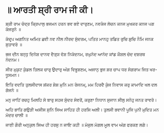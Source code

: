 # ॥ ਆਰਤੀ ਸ਼੍ਰੀ ਰਾਮ ਜੀ ਕੀ।

ਸ਼੍ਰੀ ਰਾਮ ਚੰਦ੍ਰ ਕ੍ਰਿਪਾਲੁ ਭਜਮਨ ਹਰਨ ਭਵ ਭਏ ਦਾਰੁਣਮ,
ਨਵਕੰਜ ਲੋਚਨ ਕਨਜ ਮੁਖਕਰ ਕਨਜ ਪਗ ਕੰਜਰੁਨੰ ॥

ਕੰਦਰ੍ਪ ਅਗਨਿਤ ਅਮਿਤ ਛਵੀ ਨਵ ਨੀਲ ਨੀਰਦ ਸੁੰਦਰਮ,
ਪਤਿਤ ਮਾਨਹੁ ਤਡਿਤ ਰੁਚਿ ਸ਼ੁਚਿ ਨੌਮਿ ਜਨਕ ਸੁਤਾਵਰੰ ॥

ਭਜ ਦੀਨ ਬਨ੍ਧੁ ਦਿਨੇਸ਼ ਦਾਨਵ ਦੈਤ੍ਯ ਵੰਸ਼ ਨਿਕੰਦਨਮ,
ਰਘੁਨੰਦ ਆਨੰਦ ਕਾਂਡ ਕੌਸ਼ਲ ਚੰਦ ਦਸ਼ਰਥ ਨੰਦਨਮ।

ਸੀਰ ਮੁਕੁਟ ਕੁੰਡਲ ਤਿਲਕ ਚਾਰੁ ਉਦਾਰੁ ਅੰਗ ਵਿਭੂਸ਼ਣਮ,
ਅਜਾਨੁ ਭੁਜ ਸ਼ਰ ਚਾਪ ਧਰ ਸੰਗਰਾਮ ਜਿਤ ਖਰ-ਧੂਸਮਨ।

ਇਤਿ ਵਦਤਿ ਤੁਲਸੀਦਾਸ ਸ਼ਂਕਰ ਸ਼ੇਸ਼ ਮੁਨਿ ਮਨ ਰੰਜਨਮ੍,
ਮਮ ਹਿਰਦੈ ਕੁੰਜ ਨਿਵਾਸ ਕਰੁ ਕਾਮਾਦਿ ਖਲ ਦਲ ਗੰਜਨੰ ॥

ਮਨੁ ਜਾਹਿਂ ਰਚਹੁ ਮਿਲਹਿ ਸੋ ਬਾਰੁ ਸਹਜ ਸੁੰਦਰ ਸੰਵਰੋਂ,
ਕਰੁਣਾ ਨਿਧਾਨ ਸੁਜਾਨ ਸੀਲੁ ਸਨੇਹੁ ਜਨਤ ਰਾਵਰੋ।

ਅਹਿ ਭਾਤਿ ਗਉੜੀ ਅਸੀਸ ਸੁਨਿ ਸਿਅ ਸਾਹਿਤ ਹੀ ਹਰਸਿ ਅਲੀ।
ਤੁਲਸੀ ਭਵਾਨੀ ਪੂਜਿ ਪੁਨੀ ਮੁਦਿਤ ਮਨ ਮੰਦਰ ਚਾਲੀ ॥

ਜਾਣੀ ਗੌਰੀ ਅਨੁਕੁਲ ਸਿਅ ਹੀ ਹਰਸੁ ਨ ਜਾਇ ਕਹੀ ॥
ਮੰਜੁਲ ਮੰਗਲ ਮੂਲ ਵਾਮ ਅੰਗ ਫਰਕਣ ਲਗੇ।